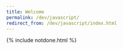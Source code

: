 ```yaml
---
title: Welcome
permalink: /dev/javascript/
redirect_from: /dev/javascript/index.html
---
```

{% include notdone.html %}